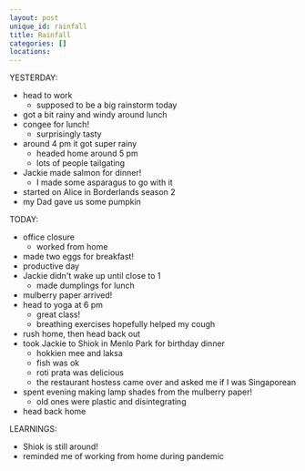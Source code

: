 ```yaml
---
layout: post
unique_id: rainfall
title: Rainfall
categories: []
locations: 
---
```


YESTERDAY:
* head to work
  * supposed to be a big rainstorm today
* got a bit rainy and windy around lunch
* congee for lunch!
  * surprisingly tasty
* around 4 pm it got super rainy
  * headed home around 5 pm
  * lots of people tailgating
* Jackie made salmon for dinner!
  * I made some asparagus to go with it
* started on Alice in Borderlands season 2
* my Dad gave us some pumpkin

TODAY:
* office closure
  * worked from home
* made two eggs for breakfast!
* productive day
* Jackie didn't wake up until close to 1
  * made dumplings for lunch
* mulberry paper arrived!
* head to yoga at 6 pm
  * great class!
  * breathing exercises hopefully helped my cough
* rush home, then head back out
* took Jackie to Shiok in Menlo Park for birthday dinner
  * hokkien mee and laksa
  * fish was ok
  * roti prata was delicious
  * the restaurant hostess came over and asked me if I was Singaporean
* spent evening making lamp shades from the mulberry paper!
  * old ones were plastic and disintegrating
* head back home

LEARNINGS:
* Shiok is still around!
* reminded me of working from home during pandemic

